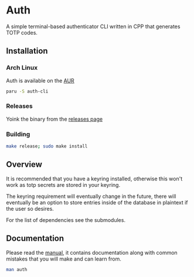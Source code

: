 # Auth

A simple terminal-based authenticator CLI written in CPP that generates TOTP codes.

## Installation

### Arch Linux

Auth is available on the [AUR](https://aur.archlinux.org/packages/auth-cli)

```bash
paru -S auth-cli
```

### Releases

Yoink the binary from the
[releases page](https://github.com/nnyyxxxx/auth/releases/latest)

### Building

```bash
make release; sudo make install
```

## Overview

It is recommended that you have a keyring installed, otherwise this won't work as
totp secrets are stored in your keyring.

The keyring requirement will eventually change in the future, there will eventually
be an option to store entries inside of the database in plaintext if the user so
desires.

For the list of dependencies see the submodules.

## Documentation

Please read the [manual](man/auth.1), it contains documentation along with common mistakes that
you will make and can learn from.

```bash
man auth
```
